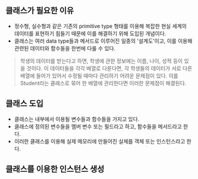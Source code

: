 ## 클래스가 필요한 이유

* 정수형, 실수형과 같은 기존의 primitive type 형태를 이용해 복잡한 현실 세계의 데이터를 표현하기 힘들기 때문에 이를 해결하기 위해 도입된 개념이다.
* 클래스는 여러 data type들과 메서드로 이루어진 일종의 '설계도'이고, 이를 이용해 관련된 데이터와 함수들을 한번에 다룰 수 있다.
> 학생의 데이터를 받는다고 하면, 학생에 관한 정보에는 이름, 나이, 성적 등이 있을 것이다.
> 이 데이터들을 각각 배열로 다룬다면, 각 학생들의 데이터가 서로 다른 배열에 들어가 있어서 수정될 때마다 관리하기 어려운 문제점이 있다.
> 이를 Student라는 클래스로 묶어 한 배열에 관리한다면 이러한 문제점이 해결된다.

## 클래스 도입

* 클래스는 내부에서 이용될 변수들과 함수들을 가지고 있다.
* 클래스에 정의된 변수들을 멤버 변수 또는 필드라고 하고, 함수들을 메서드라고 한다.
* 이러한 클래스를 이용해 실제 메모리에 만들어진 실체를 객체 또는 인스턴스라고 한다.

## 클래스를 이용한 인스턴스 생성
